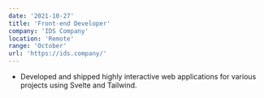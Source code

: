 ```yaml
---
date: '2021-10-27'
title: 'Front-end Developer'
company: 'IDS Company'
location: 'Remote'
range: 'October'
url: 'https://ids.company/'
---
```


- Developed and shipped highly interactive web applications for various projects using Svelte and Tailwind.
